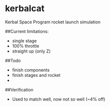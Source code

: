 kerbalcat
=========

Kerbal Space Program rocket launch simulation

##Current limitations:
- single stage
- 100% throttle
- straight up (only Z)

##Todo
- finish components
- finish stages and rocket
- 

##Verification
- Used to match well, now not so well (~4% off)

